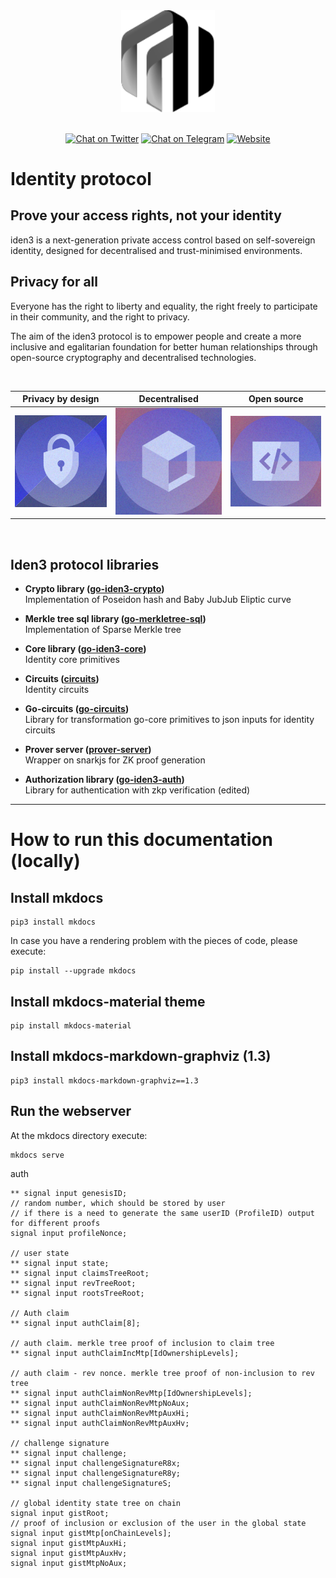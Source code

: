 <div align="center">
<img src="mkdocs/docs/logo-dark.svg" width="150"/>
</div>
<br />
<div align="center">

[![Chat on Twitter][ico-twitter]][link-twitter]
[![Chat on Telegram][ico-telegram]][link-telegram]
[![Website][ico-website]][link-website]
<!-- [![GitHub repo][ico-github]][link-github] -->

</div>

[ico-twitter]: https://img.shields.io/twitter/url?color=black&label=Iden3&logoColor=black&style=social&url=https%3A%2F%2Ftwitter.com%2Fidenthree
[ico-telegram]: https://img.shields.io/badge/telegram-telegram-black
[ico-website]: https://img.shields.io/website?up_color=black&up_message=iden3.io&url=https%3A%2F%2Fiden3.io
<!-- [ico-github]: https://img.shields.io/github/last-commit/iden3/docs?color=black -->

[link-twitter]: https://twitter.com/identhree
[link-telegram]: https://t.me/iden3io
[link-website]: https://iden3.io
<!-- [link-github]: https://github.com/iden3/docs -->

# Identity protocol 

## Prove your access rights, not your identity

iden3 is a next-generation private access control based on self-sovereign identity, designed for decentralised and trust-minimised environments.

## Privacy for all

Everyone has the right to liberty and equality, the right freely to participate in their community, and the right to privacy.

The aim of the iden3 protocol is to empower people and create a more inclusive and egalitarian foundation for better human relationships through open-source cryptography and decentralised technologies.

<div align="center">
<br />

Privacy by design            | Decentralised                     |  Open source 
:---------------------------:|:---------------------------------:|:-------------------------------:
![](mkdocs/docs/imgs/icons/privacy.svg)  | ![](mkdocs/docs/imgs/icons/decentralised.svg) | ![](mkdocs/docs/imgs/icons/open-source.svg)

<br />
</div>

## Iden3 protocol libraries

- **Crypto library ([go-iden3-crypto](https://github.com/iden3/go-iden3-crypto))**
    <br />Implementation of Poseidon hash and Baby JubJub Eliptic curve

- **Merkle tree sql library ([go-merkletree-sql](https://github.com/iden3/go-merkletree-sql))**
    <br />Implementation of Sparse Merkle tree

- **Core library ([go-iden3-core](https://github.com/iden3/go-iden3-core))**
    <br />Identity core primitives

- **Circuits ([circuits](https://github.com/iden3/circuits))**
    <br />Identity circuits

- **Go-circuits ([go-circuits](https://github.com/iden3/go-circuits))**
    <br />Library for transformation go-core primitives to json inputs for identity circuits

- **Prover server ([prover-server](https://github.com/iden3/prover-server))**
    <br />Wrapper on snarkjs for ZK proof generation

- **Authorization library ([go-iden3-auth](https://github.com/iden3/go-iden3-auth))**
    <br />Library for authentication with zkp verification (edited)

---

# How to run this documentation (locally)
## Install mkdocs
```
pip3 install mkdocs
```

In case you have a rendering problem with the pieces of code, please execute:
```
pip install --upgrade mkdocs
```

## Install mkdocs-material theme
```
pip install mkdocs-material
```

## Install mkdocs-markdown-graphviz (1.3)
```
pip3 install mkdocs-markdown-graphviz==1.3
```

## Run the webserver
At the mkdocs directory execute:

```
mkdocs serve
```
auth 

    ** signal input genesisID;
    // random number, which should be stored by user
    // if there is a need to generate the same userID (ProfileID) output for different proofs
    signal input profileNonce;

    // user state
    ** signal input state;
    ** signal input claimsTreeRoot;
    ** signal input revTreeRoot;
    ** signal input rootsTreeRoot;

    // Auth claim
    ** signal input authClaim[8];

    // auth claim. merkle tree proof of inclusion to claim tree
    ** signal input authClaimIncMtp[IdOwnershipLevels];

    // auth claim - rev nonce. merkle tree proof of non-inclusion to rev tree
    ** signal input authClaimNonRevMtp[IdOwnershipLevels];
    ** signal input authClaimNonRevMtpNoAux;
    ** signal input authClaimNonRevMtpAuxHi;
    ** signal input authClaimNonRevMtpAuxHv;

    // challenge signature
    ** signal input challenge;
    ** signal input challengeSignatureR8x;
    ** signal input challengeSignatureR8y;
    ** signal input challengeSignatureS;

    // global identity state tree on chain
    signal input gistRoot;
    // proof of inclusion or exclusion of the user in the global state
    signal input gistMtp[onChainLevels];
    signal input gistMtpAuxHi;
    signal input gistMtpAuxHv;
    signal input gistMtpNoAux;